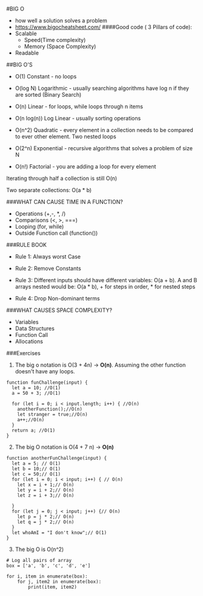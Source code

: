 #BIG O 
- how well a solution solves a problem
- https://www.bigocheatsheet.com/
####Good code ( 3 Pillars of code):
 - Scalable  
   - Speed(Time complexity)
   - Memory (Space Complexity)
 - Readable


##BIG O'S 
- O(1) Constant - no loops

- O(log N) Logarithmic - usually searching algorithms have log n if they are sorted (Binary Search)

- O(n) Linear - for loops, while loops through n items

- O(n log(n)) Log Linear - usually sorting operations

- O(n^2) Quadratic - every element in a collection needs to be compared to ever other element. Two nested loops

- O(2^n) Exponential - recursive algorithms that solves a problem of size N

- O(n!) Factorial - you are adding a loop for every element

Iterating through half a collection is still O(n)

Two separate collections: O(a * b)

###WHAT CAN CAUSE TIME IN A FUNCTION?
- Operations (+,-, \*, /)
- Comparisons (<, >, ===)
- Looping (for, while)
- Outside Function call (function())

###RULE BOOK
- Rule 1: Always worst Case

- Rule 2: Remove Constants

- Rule 3: Different inputs should have different variables: O(a + b). A and B arrays nested would be: O(a * b), + for steps in order, * for nested steps

- Rule 4: Drop Non-dominant terms

###WHAT CAUSES SPACE COMPLEXITY?
- Variables
- Data Structures
- Function Call
- Allocations


###Exercises
1) The big o notation is O(3 + 4n) -> **O(n)**. Assuming the other function doesn't have any loops.
```
function funChallenge(input) {
  let a = 10; //O(1)
  a = 50 + 3; //O(1)

  for (let i = 0; i < input.length; i++) { //O(n)
    anotherFunction();//O(n)
    let stranger = true;//O(n)
    a++;//O(n)
  }
  return a; //O(1)
}
```


2) The big O notation is O(4 + 7 n) -> **O(n)**
```
function anotherFunChallenge(input) {
  let a = 5; // O(1)
  let b = 10;// O(1)
  let c = 50;// O(1)
  for (let i = 0; i < input; i++) { // O(n)
    let x = i + 1;// O(n)
    let y = i + 2;// O(n)
    let z = i + 3;// O(n)

  }
  for (let j = 0; j < input; j++) {// O(n)
    let p = j * 2;// O(n)
    let q = j * 2;// O(n)
  }
  let whoAmI = "I don't know";// O(1)
}
```


3) The big O is O(n^2)

```
# Log all pairs of array
box = ['a', 'b', 'c', 'd', 'e']

for i, item in enumerate(box):
    for j, item2 in enumerate(box):
        print(item, item2)


```

